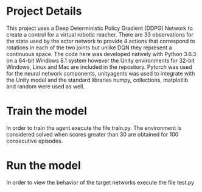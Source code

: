 # Project Details
This project uses a Deep Deterministic Policy Gradient (DDPG) Network to create a control for a virtual robotic reacher. There are 33 observations for the state used by the actor network to provide 4 actions that correspond to rotations in each of the two joints but unlike DQN they represent a continuous space. The code here was developed natively with Python 3.6.3 on a 64-bit Windows 8.1 system however the Unity environments for 32-bit Windows, Linux and Mac are included in the repository. Pytorch was used for the neural network components, unityagents was used to integrate with the Unity model and the standard libraries numpy, collections, matplotlib and random were used as well. 

# Train the model
In order to train the agent execute the file train.py. The environment is considered solved when scores greater than 30 are obtained for 100 consecutive episodes.

# Run the model
In order to view the behavior of the target networks execute the file test.py

